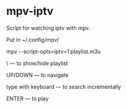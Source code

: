 # mpv-iptv

Script for watching iptv with mpv.

Put in ~/.config/mpv/

mpv --script-opts=iptv=1 playlist.m3u

\ — to show/hide playlist

UP/DOWN — to navigate

type with keyboard — to search incrementally

ENTER — to play
